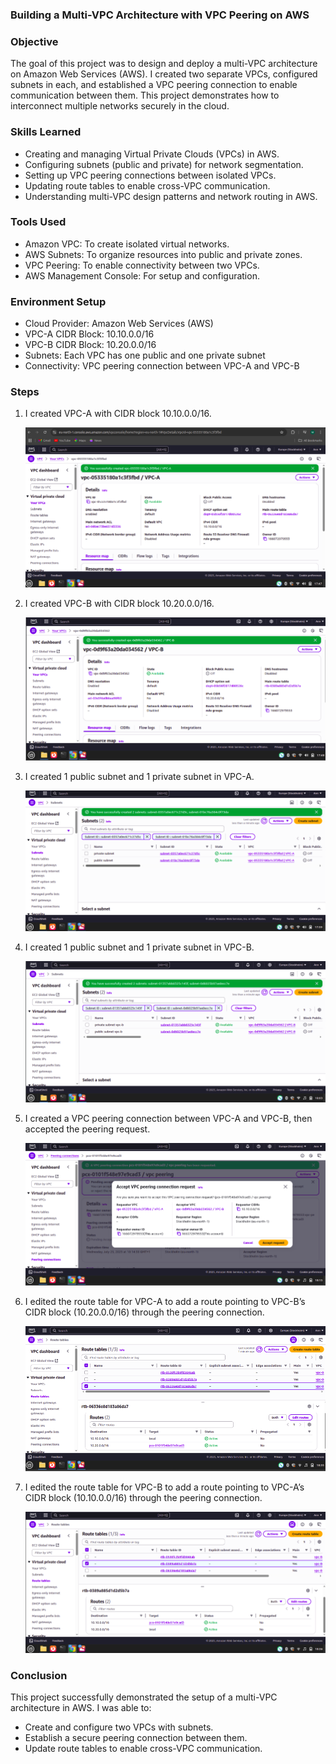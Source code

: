 ### Building a Multi-VPC Architecture with VPC Peering on AWS

### Objective
The goal of this project was to design and deploy a multi-VPC architecture on Amazon Web Services (AWS). I created two separate VPCs, configured subnets in each, and established a VPC peering connection to enable communication between them. This project demonstrates how to interconnect multiple networks securely in the cloud.

### Skills Learned
- Creating and managing Virtual Private Clouds (VPCs) in AWS.
- Configuring subnets (public and private) for network segmentation.
- Setting up VPC peering connections between isolated VPCs.
- Updating route tables to enable cross-VPC communication.
- Understanding multi-VPC design patterns and network routing in AWS.

### Tools Used
- Amazon VPC: To create isolated virtual networks.
- AWS Subnets: To organize resources into public and private zones.
- VPC Peering: To enable connectivity between two VPCs.
- AWS Management Console: For setup and configuration.

### Environment Setup
- Cloud Provider: Amazon Web Services (AWS)
- VPC-A CIDR Block: 10.10.0.0/16
- VPC-B CIDR Block: 10.20.0.0/16
- Subnets: Each VPC has one public and one private subnet
- Connectivity: VPC peering connection between VPC-A and VPC-B

### Steps
1.  I created VPC-A with CIDR block 10.10.0.0/16.

     ![Create User](./screenshots/image1.png)
    
2. I created VPC-B with CIDR block 10.20.0.0/16.

     ![Create User](./screenshots/image2.png)
   
3. I created 1 public subnet and 1 private subnet in VPC-A.

     ![Create User](./screenshots/image3.png)

4. I created 1 public subnet and 1 private subnet in VPC-B.

     ![Create User](./screenshots/image4.png)

5. I created a VPC peering connection between VPC-A and VPC-B, then accepted the peering request.

     ![Create User](./screenshots/image5.png)

6. I edited the route table for VPC-A to add a route pointing to VPC-B’s CIDR block (10.20.0.0/16) through the peering connection.

    ![Create User](./screenshots/image6.png)

7. I edited the route table for VPC-B to add a route pointing to VPC-A’s CIDR block (10.10.0.0/16) through the peering connection.

      ![Create User](./screenshots/image7.png)

### Conclusion
This project successfully demonstrated the setup of a multi-VPC architecture in AWS. I was able to:
- Create and configure two VPCs with subnets.
- Establish a secure peering connection between them.
- Update route tables to enable cross-VPC communication.
